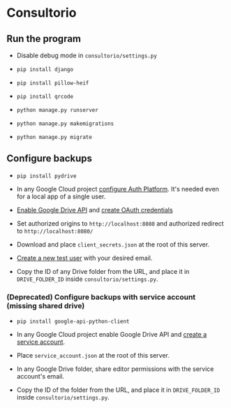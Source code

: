# Consultorio

## Run the program

- Disable debug mode in `consultorio/settings.py`

- `pip install django`
- `pip install pillow-heif`
- `pip install qrcode`
- `python manage.py runserver`
- `python manage.py makemigrations`
- `python manage.py migrate`

## Configure backups

- `pip install pydrive`

- In any Google Cloud project [configure Auth Platform](https://console.cloud.google.com/auth/branding). It's needed even for a local app of a single user.
- [Enable Google Drive API](https://console.cloud.google.com/marketplace/product/google/drive.googleapis.com) and [create OAuth credentials](https://console.cloud.google.com/apis/credentials)
- Set authorized origins to `http://localhost:8080` and authorized redirect to `http://localhost:8080/`
- Download and place `client_secrets.json` at the root of this server.
- [Create a new test user](https://console.cloud.google.com/auth/audience) with your desired email.
- Copy the ID of any Drive folder from the URL, and place it in `DRIVE_FOLDER_ID` inside `consultorio/settings.py`.

### (Deprecated) Configure backups with service account (missing shared drive)

- `pip install google-api-python-client`

- In any Google Cloud project enable Google Drive API and [create a service account](https://console.cloud.google.com/iam-admin/serviceaccounts).
- Place `service_account.json` at the root of this server.
- In any Google Drive folder, share editor permissions with the service account's email.
- Copy the ID of the folder from the URL, and place it in `DRIVE_FOLDER_ID` inside `consultorio/settings.py`.


